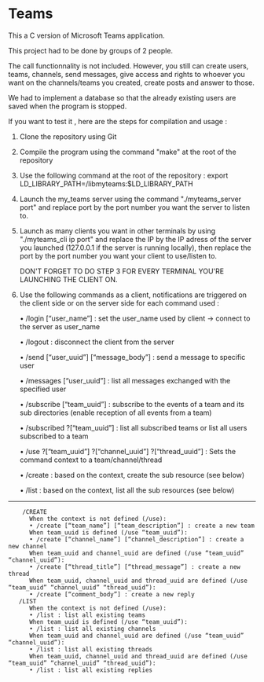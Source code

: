 # Teams
This a C version of Microsoft Teams application.  
  
This project had to be done by groups of 2 people.  
  
The call functionnality is not included. However, you still can create users, teams, channels, send messages, give access and rights to whoever you want on the channels/teams you created, create posts and answer to those.  
  
We had to implement a database so that the already existing users are saved when the program is stopped.  
  
If you want to test it , here are the steps for compilation and usage : 


 1. Clone the repository using Git  

 
 2. Compile the program using the command "make" at the root of the repository  

 
 3. Use the following command at the root of the repository : export LD_LIBRARY_PATH=/libmyteams:$LD_LIBRARY_PATH  

 
 4. Launch the my_teams server using the command "./myteams_server port" and replace port by the port number you want the server to listen to.  

 
 5. Launch as many clients you want in other terminals by using "./myteams_cli ip port" and replace the IP by the IP adress of the server you launched (127.0.0.1 if the server is running locally),     then replace the port by the port number you want your client to use/listen to. 

 
    DON'T FORGET TO DO STEP 3 FOR EVERY TERMINAL YOU'RE LAUNCHING THE CLIENT ON.  

 
 6. Use the following commands as a client, notifications are triggered on the client side or on the server side for each command used :  
 
       • /login [“user_name”] : set the user_name used by client -> connect to the server as user_name  
       
       • /logout : disconnect the client from the server  
       
       • /send [“user_uuid”] [“message_body”] : send a message to specific user  
       
       • /messages [“user_uuid”] : list all messages exchanged with the specified user  
       
       • /subscribe [“team_uuid”] : subscribe to the events of a team and its sub directories (enable reception of all events from a team)  
       
       • /subscribed ?[“team_uuid”] : list all subscribed teams or list all users subscribed to a team  
       
       • /use ?[“team_uuid”] ?[“channel_uuid”] ?[“thread_uuid”] : Sets the command context to a team/channel/thread  
       
       • /create : based on the context, create the sub resource (see below)  
       
       • /list : based on the context, list all the sub resources (see below)  
       
_____________________________________________________________________________________________________________________________________________________________________________________________________       
        /CREATE
          When the context is not defined (/use):
          • /create [“team_name”] [“team_description”] : create a new team
          When team_uuid is defined (/use “team_uuid”):
          • /create [“channel_name”] [“channel_description”] : create a new channel
          When team_uuid and channel_uuid are defined (/use “team_uuid” “channel_uuid”):
          • /create [“thread_title”] [“thread_message”] : create a new thread
          When team_uuid, channel_uuid and thread_uuid are defined (/use “team_uuid” “channel_uuid” “thread_uuid”):
          • /create [“comment_body”] : create a new reply
       /LIST
          When the context is not defined (/use):
          • /list : list all existing teams
          When team_uuid is defined (/use “team_uuid”):
          • /list : list all existing channels
          When team_uuid and channel_uuid are defined (/use “team_uuid” “channel_uuid”):
          • /list : list all existing threads
          When team_uuid, channel_uuid and thread_uuid are defined (/use “team_uuid” “channel_uuid” “thread_uuid”):
          • /list : list all existing replies
